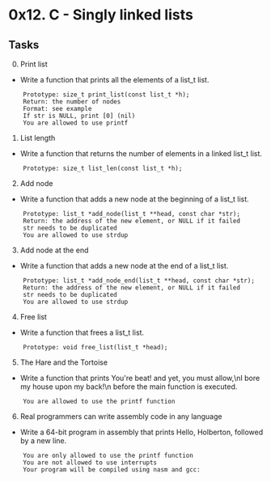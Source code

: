 # 0x12. C - Singly linked lists

## Tasks

0. Print list

- Write a function that prints all the elements of a list_t list.

```
    Prototype: size_t print_list(const list_t *h);
    Return: the number of nodes
    Format: see example
    If str is NULL, print [0] (nil)
    You are allowed to use printf
```

1. List length

- Write a function that returns the number of elements in a linked list_t list.
```
    Prototype: size_t list_len(const list_t *h);
```

2. Add node

- Write a function that adds a new node at the beginning of a list_t list.
```
    Prototype: list_t *add_node(list_t **head, const char *str);
    Return: the address of the new element, or NULL if it failed
    str needs to be duplicated
    You are allowed to use strdup
```

3. Add node at the end

- Write a function that adds a new node at the end of a list_t list.
```
    Prototype: list_t *add_node_end(list_t **head, const char *str);
    Return: the address of the new element, or NULL if it failed
    str needs to be duplicated
    You are allowed to use strdup
```

4. Free list

- Write a function that frees a list_t list.
```
    Prototype: void free_list(list_t *head);
```

5. The Hare and the Tortoise

- Write a function that prints You're beat! and yet, you must allow,\nI bore my house upon my back!\n before the main function is executed.
```
    You are allowed to use the printf function
```

6. Real programmers can write assembly code in any language

- Write a 64-bit program in assembly that prints Hello, Holberton, followed by a new line.
```
    You are only allowed to use the printf function
    You are not allowed to use interrupts
    Your program will be compiled using nasm and gcc:
```